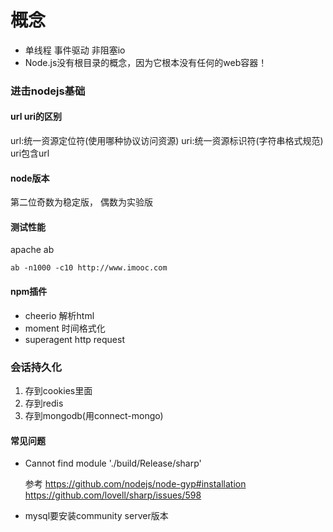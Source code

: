 # 概念
- 单线程 事件驱动 非阻塞io
- Node.js没有根目录的概念，因为它根本没有任何的web容器！


### 进击nodejs基础
#### url uri的区别
url:统一资源定位符(使用哪种协议访问资源)
uri:统一资源标识符(字符串格式规范)
uri包含url

#### node版本
第二位奇数为稳定版， 偶数为实验版



#### 测试性能
apache ab

```
ab -n1000 -c10 http://www.imooc.com
```


#### npm插件
- cheerio 解析html
- moment 时间格式化
- superagent    http request


### 会话持久化
1. 存到cookies里面
2. 存到redis
3. 存到mongodb(用connect-mongo)

#### 常见问题
- Cannot find module './build/Release/sharp'
    
    参考 https://github.com/nodejs/node-gyp#installation
        https://github.com/lovell/sharp/issues/598

- mysql要安装community server版本